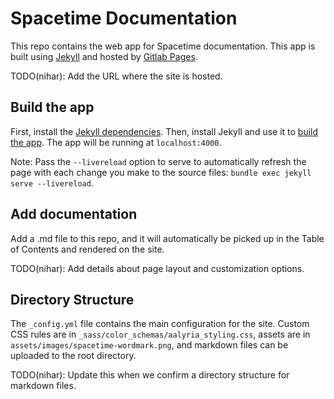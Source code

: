 # Spacetime Documentation

This repo contains the web app for Spacetime documentation. This app is built using [Jekyll](https://jekyllrb.com/) and hosted by [Gitlab Pages](https://docs.gitlab.com/ee/user/project/pages/). 

TODO(nihar): Add the URL where the site is hosted.

## Build the app

First, install the [Jekyll dependencies](https://jekyllrb.com/docs/installation/). Then, install Jekyll and use it to [build the app](https://jekyllrb.com/docs/installation/). The app will be running at ```localhost:4000```. 

Note: Pass the ```--livereload``` option to serve to automatically refresh the page with each change you make to the source files: ```bundle exec jekyll serve --livereload```.

## Add documentation

Add a .md file to this repo, and it will automatically be picked up in the Table of Contents and rendered on the site.

TODO(nihar): Add details about page layout and customization options.

## Directory Structure

The ```_config.yml``` file contains the main configuration for the site. Custom CSS rules are in ```_sass/color_schemas/aalyria_styling.css```, assets are in ```assets/images/spacetime-wordmark.png```, and markdown files can be uploaded to the root directory. 

TODO(nihar): Update this when we confirm a directory structure for markdown files.